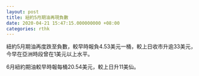 ```yaml
---
layout: post
title: 紐約5月期油再現負數
date: 2020-04-21 15:47:15.000000000 +08:00
categories: rthk
---
```


紐約5月期油再度跌至負數，較早時報負4.53美元一桶，較上日收市升逾33美元，今早在亞洲時段曾在1美元以上水平。

6月紐約期油較早時報每桶20.54美元，較上日升11美仙。
